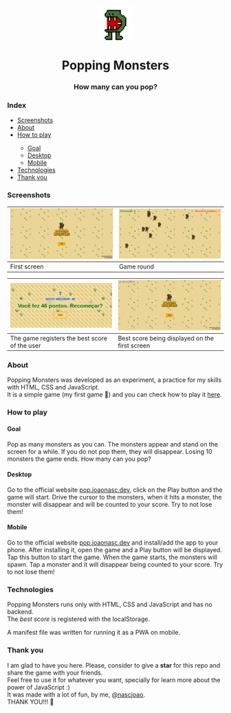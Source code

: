 <div align="center">
  <img src="./images/monster.gif" width="80px">
  <h1>Popping Monsters</h1>
  <h3>How many can you pop?<h3>
</div>

### Index
<ul>
  <a href="#screenshots"><li>Screenshots</li></a>
  <a href="#about"><li>About</li></a>
  <a href="#how-to-play"><li>How to play</li></a>
    <ul>
      <a href="#goal"><li>Goal</li></a>
      <a href="#desktop"><li>Desktop</li></a>
      <a href="#mobile"><li>Mobile</li></a>
    </ul>
  <a href="#technologies"><li>Technologies</li></a>
  <a href="#thank-you"><li>Thank you</li></a>
</ul>

### Screenshots
<div align="center">

  | <img src="./images/screenshots/pop01.png" width="400px"> | <img src="./images/screenshots/pop02.png" width="400px"> |
  |--------------|------------|
  | First screen | Game round |
  
  | <img src="./images/screenshots/pop03.png" width="400px"> | <img src="./images/screenshots/pop04.png" width="400px"> |
  |-----------------------------------------------|------------------------------------------------|
  | The game registers the best score of the user | Best score being displayed on the first screen |
  
</div>

### About
Popping Monsters was developed as an experiment, a practice for my skills with HTML, CSS and JavaScript.<br>
It is a simple game (my first game 🤩️) and you can check how to play it [here](#how-to-play).

### How to play

#### Goal
Pop as many monsters as you can. The monsters appear and stand on the screen for a while. If you do not pop them, they will disappear.
Losing 10 monsters the game ends. How many can you pop?

#### Desktop
Go to the official website [pop.joaonasc.dev](https://pop.joaonasc.dev), click on the Play button and the game will start.
Drive the cursor to the monsters, when it hits a monster, the monster will disappear and will be counted to your score. Try to not lose them!

#### Mobile
Go to the official website [pop.joaonasc.dev](https://pop.joaonasc.dev) and install/add the app to your phone. After installing it, open the game and a
Play button will be displayed. Tap this button to start the game. When the game starts, the monsters will spawn. 
Tap a monster and it will disappear being counted to your score. Try to not lose them!

### Technologies
Popping Monsters runs only with HTML, CSS and JavaScript and has no backend.<br>
The _best score_ is registered with the localStorage.

A manifest file was written for running it as a PWA on mobile.

### Thank you
I am glad to have you here. Please, consider to give a **star** for this repo and share the game with your friends.<br>
Feel free to use it for whatever you want, specially for learn more about the power of JavaScript :)<br>
It was made with a lot of fun, by me, [@nascjoao](https://github.com/nascjoao).<br>
THANK YOU!!! 💙️
